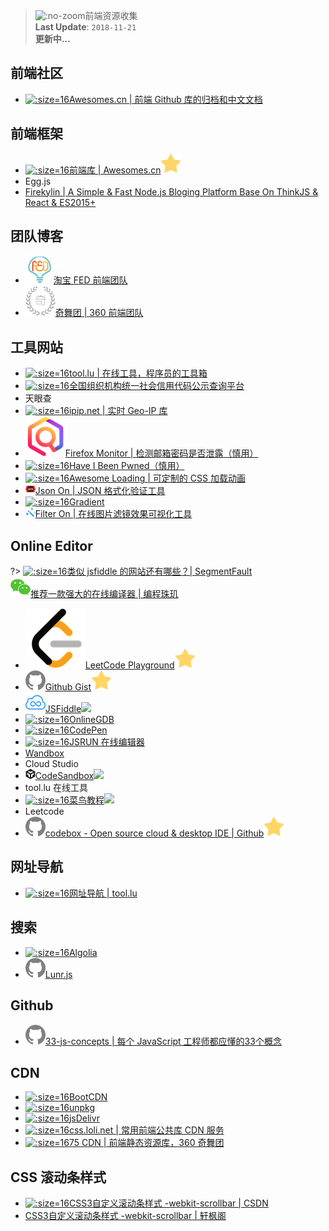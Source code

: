 > ![](https://notes.abelsu7.top/_media/vue.svg ':no-zoom')前端资源收集<br>
> **Last Update**: `2018-11-21` <br>
> **更新中…**

## 前端社区

* [![](logo/awesome.ico ':size=16')Awesomes.cn | 前端 Github 库的归档和中文文档](https://www.awesomes.cn)

## 前端框架

- [![](logo/awesome.ico ':size=16')前端库 | Awesomes.cn![](logo/star.svg)](https://www.awesomes.cn/repos/Applications/frameworks)
- Egg.js
- [Firekylin | A Simple & Fast Node.js Bloging Platform Base On ThinkJS & React & ES2015+](https://firekylin.org/)

## 团队博客

* [![](logo/taobaofed.ico ':size=16')淘宝 FED 前端团队](http://taobaofed.org/)
* [![](logo/360.ico ':size=16')奇舞团 | 360 前端团队](https://75team.com/)

## 工具网站

* [![](logo/tool.ico ':size=16')tool.lu | 在线工具，程序员的工具箱](https://tool.lu/)
* [![](logo/cods.ico ':size=16')全国组织机构统一社会信用代码公示查询平台](http://www.cods.org.cn/portal/publish/index.html)
* 天眼查
* [![](logo/ipip.ico ':size=16')ipip.net | 实时 Geo-IP 库](https://www.ipip.net)
* [![](logo/monitor.png ':size=16')Firefox Monitor | 检测邮箱密码是否泄露（慎用）](https://monitor.firefox.com)
* [![](logo/pwn.ico ':size=16')Have I Been Pwned（慎用）](https://haveibeenpwned.com/)
* [![](logo/loading.ico ':size=16')Awesome Loading | 可定制的 CSS 加载动画](http://loading.awesomes.cn)
* [![](logo/jsonon.png ':size=16')Json On | JSON 格式化验证工具](http://json.awesomes.cn)
* [![](logo/gradient.ico ':size=16')Gradient](http://gradient.awesomes.cn)
* [![](logo/filter.png ':size=16')Filter On | 在线图片滤镜效果可视化工具](http://filter.awesomes.cn)

## Online Editor

?> [![](logo/segmentfault.ico ':size=16')类似 jsfiddle 的网站还有哪些？| SegmentFault](https://segmentfault.com/q/1010000000339531)<br>[![](logo/wechat.svg)推荐一款强大的在线编译器 | 编程珠玑](https://mp.weixin.qq.com/s?__biz=MzI2OTA3NTk3Ng==&mid=2649284021&idx=1&sn=9ba0bfcaaad0a9042098c2370ab3000f&chksm=f2f9aed2c58e27c4955d5f94ab4c3cb9447f920e339790c6ee70f285939513e05e20a5c09322&mpshare=1&scene=1&srcid=1031Cfl2CQiZbPbSfqO8pbDq#rd)

* [![](logo/leetcode.png ':size=16')LeetCode Playground![](logo/star.svg)](https://leetcode-cn.com/playground)
* [![](logo/github.svg)Github Gist![](logo/star.svg)](https://gist.github.com)
* [![](logo/jsfiddle.png ':size=16')JSFiddle![](https://notes.abelsu7.top/_media/star.svg)](https://jsfiddle.net)
* [![](logo/onlinegdb.ico ':size=16')OnlineGDB](https://www.onlinegdb.com/)
* [![](logo/codepen.ico ':size=16')CodePen](https://codepen.io)
* [![](logo/jsrun.ico ':size=16')JSRUN 在线编辑器](https://jsrun.net)
* [Wandbox](https://wandbox.org/)
* Cloud Studio
* [![](logo/codesandbox.png ':size=16')CodeSandbox![](https://notes.abelsu7.top/_media/star.svg)](https://codesandbox.io)
* tool.lu 在线工具
* [![](logo/cainiao.ico ':size=16')菜鸟教程![](https://notes.abelsu7.top/_media/star.svg)](http://www.runoob.com)
* Leetcode
* [![](logo/github.svg)codebox - Open source cloud & desktop IDE | Github![](logo/star.svg)](https://github.com/CodeboxIDE/codebox)

## 网址导航

* [![](logo/tool.ico ':size=16')网址导航 | tool.lu](https://tool.lu/nav/)

## 搜索

* [![](logo/algolia.ico ':size=16')Algolia](https://www.algolia.com/)
* [![](logo/github.svg ':size=16')Lunr.js](https://lunrjs.com/)

## Github

* [![](logo/github.svg ':size=16')33-js-concepts | 每个 JavaScript 工程师都应懂的33个概念](https://github.com/stephentian/33-js-concepts)

## CDN

* [![](logo/bootcdn.ico ':size=16')BootCDN](https://www.bootcdn.cn/)
* [![](logo/unpkg.ico ':size=16')unpkg](https://unpkg.com/#/)
* [![](logo/jsdelivr.ico ':size=16')jsDelivr](https://www.jsdelivr.com/)
* [![](logo/loli.ico ':size=16')css.loli.net | 常用前端公共库 CDN 服务](https://css.loli.net/)
* [![](logo/75cdn.ico ':size=16')75 CDN | 前端静态资源库，360 奇舞团](https://cdn.baomitu.com/)

## CSS 滚动条样式

- [![](logo/csdn.ico ':size=16')CSS3自定义滚动条样式 -webkit-scrollbar | CSDN](https://blog.csdn.net/hanshileiai/article/details/40398177)
- [CSS3自定义滚动条样式 -webkit-scrollbar | 轩枫阁](http://www.xuanfengge.com/css3-webkit-scrollbar.html)